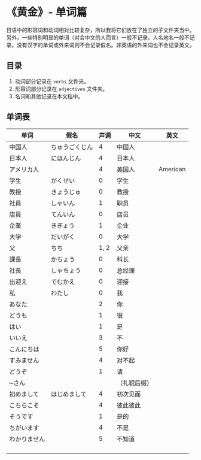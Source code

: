 # 《黄金》- 单词篇

日语中的形容词和动词相对比较复杂，所以我将它们放在了独立的子文件夹当中。另外，一些特别明显的单词（对会中文的人而言）一般不记录。人名地名一般不记录。没有汉字的单词或外来词则不会记录假名。非英语的外来词也不会记录英文。

## 目录
1. 动词部分记录在 `verbs` 文件夹。
2. 形容词部分记录在 `adjectives` 文件夹。
3. 名词和其他记录在本文档中。

## 单词表
| 单词         | 假名           | 声调 | 中文         | 英文     |
| ------------ | -------------- | ---- | ------------ | -------- |
| 中国人       | ちゅうごくじん | 4    | 中国人       |          |
| 日本人       | にほんじん     | 4    | 日本人       |          |
| アメリカ人   |                | 4    | 美国人       | American |
| 学生         | がくせい       | 0    | 学生         |          |
| 教授         | きょうじゅ     | 0    | 教授         |          |
| 社員         | しゃいん       | 1    | 职员         |          |
| 店員         | てんいん       | 0    | 店员         |          |
| 企業         | きぎょう       | 1    | 企业         |          |
| 大学         | だいがく       | 0    | 大学         |          |
| 父           | ちち           | 1, 2 | 父亲         |          |
| 課長         | かちょう       | 0    | 科长         |          |
| 社長         | しゃちょう     | 0    | 总经理       |          |
| 出迎え       | でむかえ       | 0    | 迎接         |          |
| 私           | わたし         | 0    | 我           |          |
| あなた       |                | 2    | 你           |          |
| どうも       |                | 1    | 很           |          |
| はい         |                | 1    | 是           |          |
| いいえ       |                | 3    | 不           |          |
| こんにちは   |                | 5    | 你好         |          |
| すみません   |                | 4    | 对不起       |          |
| どうぞ       |                | 1    | 请           |          |
| ~さん        |                |      | （礼貌后缀） |          |
| 初めまして   | はじめまして   | 4    | 初次见面     |          |
| こちらこそ   |                | 4    | 彼此彼此     |          |
| そうです     |                | 1    | 是的         |          |
| ちがいます   |                | 4    | 不是         |          |
| わかりません |                | 5    | 不知道       |          |
|              |                |      |              |          |
|              |                |      |              |          |
|              |                |      |              |          |
|              |                |      |              |          |
